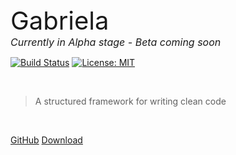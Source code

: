 <div style="font-size:2.5rem;">Gabriela</div>
<div style="font-size: 1rem; font-style: italic">Currently in Alpha stage - Beta coming soon</div>

[![Build Status](https://travis-ci.com/gabriela-framework/gabriela.svg?branch=master)](https://travis-ci.com/gabriela-framework/gabriela)
[![License: MIT](https://img.shields.io/badge/License-MIT-yellow.svg)](https://github.com/gabriela-framework/gabriela/blob/master/LICENSE)

<br>

> A structured framework for writing clean code

<br>

[GitHub](https://github.com/gabriela-framework/gabriela)
[Download](https://www.npmjs.com/package/gabriela)
